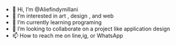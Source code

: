 - 👋 Hi, I’m @Aliefindymillani
- 👀 I’m interested in art , design , and web
- 🌱 I’m currently learning programing
- 💞️ I’m looking to collaborate on a project like application design
- 📫 How to reach me on line,ig, or WhatsApp
<!---
Aliefindymillani/Aliefindymillani is a ✨ special ✨ repository because its `README.md` (this file) appears on your GitHub profile.
You can click the Preview link to take a look at your changes.
--->
